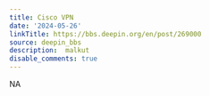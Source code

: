 ```yaml
---
title: Cisco VPN
date: '2024-05-26'
linkTitle: https://bbs.deepin.org/en/post/269000
source: deepin_bbs
description:  malkut 
disable_comments: true
---
```

NA
